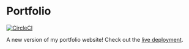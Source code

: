 # Portfolio

[![CircleCI](https://dl.circleci.com/status-badge/img/circleci/UMoh6vCZnMkSHVdnaAY1Li/DRLEC2yngmqdaUYUXGLGU5/tree/main.svg?style=svg)](https://dl.circleci.com/status-badge/redirect/circleci/UMoh6vCZnMkSHVdnaAY1Li/DRLEC2yngmqdaUYUXGLGU5/tree/main)

A new version of my portfolio website! Check out the [live deployment](https://cybercoder-nishant.dev).
